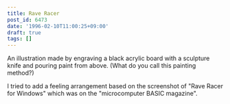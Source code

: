 ```yaml
---
title: Rave Racer
post_id: 6473
date: '1996-02-10T11:00:25+09:00'
draft: true
tags: []
---
```


An illustration made by engraving a black acrylic board with a sculpture knife and pouring paint from above. (What do you call this painting method?)

I tried to add a feeling arrangement based on the screenshot of "Rave Racer for Windows" which was on the "microcomputer BASIC magazine".
